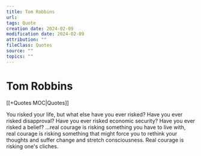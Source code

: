 ```yaml
---
title: Tom Robbins
url: 
tags: Quote
creation date: 2024-02-09
modification date: 2024-02-09
attribution: ""
fileClass: Quotes
source: ""
topics: ""
---
```


# Tom Robbins

[[+Quotes MOC|Quotes]]

You risked your life, but what else have you ever risked? Have you ever risked disapproval? Have you ever risked economic security? Have you ever risked a belief? …real courage is risking something you have to live with, real courage is risking something that might force you to rethink your thoughts and suffer change and stretch consciousness. Real courage is risking one's cliches.
